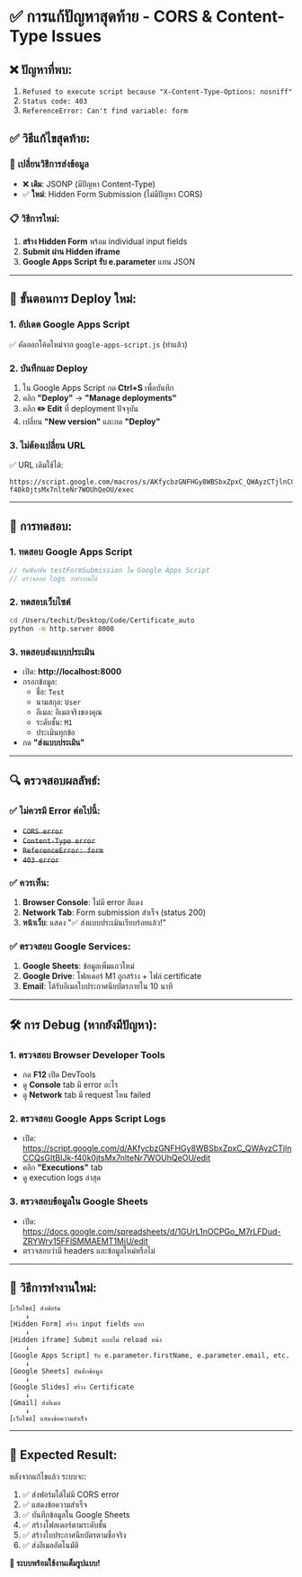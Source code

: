 # ✅ การแก้ปัญหาสุดท้าย - CORS & Content-Type Issues

## ❌ **ปัญหาที่พบ:**
1. `Refused to execute script because "X-Content-Type-Options: nosniff"`
2. `Status code: 403`
3. `ReferenceError: Can't find variable: form`

## ✅ **วิธีแก้ไขสุดท้าย:**

### 🔄 **เปลี่ยนวิธีการส่งข้อมูล**
- ❌ **เดิม**: JSONP (มีปัญหา Content-Type)
- ✅ **ใหม่**: Hidden Form Submission (ไม่มีปัญหา CORS)

### 📋 **วิธีการใหม่:**
1. **สร้าง Hidden Form** พร้อม individual input fields
2. **Submit ผ่าน Hidden iframe** 
3. **Google Apps Script รับ e.parameter** แทน JSON

---

## 🚀 **ขั้นตอนการ Deploy ใหม่:**

### 1. **อัปเดต Google Apps Script**
✅ คัดลอกโค้ดใหม่จาก `google-apps-script.js` (ทำแล้ว)

### 2. **บันทึกและ Deploy**
1. ใน Google Apps Script กด **Ctrl+S** เพื่อบันทึก
2. คลิก **"Deploy"** → **"Manage deployments"**
3. คลิก **✏️ Edit** ที่ deployment ปัจจุบัน
4. เปลี่ยน **"New version"** และกด **"Deploy"**

### 3. **ไม่ต้องเปลี่ยน URL**
✅ URL เดิมใช้ได้: 
```
https://script.google.com/macros/s/AKfycbzGNFHGy8WBSbxZpxC_QWAyzCTjlnCCQsGItBIJk-f40k0jtsMx7nlteNr7WOUhQeOU/exec
```

---

## 🧪 **การทดสอบ:**

### 1. **ทดสอบ Google Apps Script**
```javascript
// รันฟังก์ชัน testFormSubmission ใน Google Apps Script
// ตรวจสอบ logs ว่าทำงานได้
```

### 2. **ทดสอบเว็บไซต์**
```bash
cd /Users/techit/Desktop/Code/Certificate_auto
python -m http.server 8000
```

### 3. **ทดสอบส่งแบบประเมิน**
- เปิด: **http://localhost:8000**
- กรอกข้อมูล:
  - ชื่อ: `Test`
  - นามสกุล: `User`  
  - อีเมล: อีเมลจริงของคุณ
  - ระดับชั้น: `M1`
  - ประเมินทุกข้อ
- กด **"ส่งแบบประเมิน"**

---

## 🔍 **ตรวจสอบผลลัพธ์:**

### ✅ **ไม่ควรมี Error ต่อไปนี้:**
- ~~`CORS error`~~
- ~~`Content-Type error`~~  
- ~~`ReferenceError: form`~~
- ~~`403 error`~~

### ✅ **ควรเห็น:**
1. **Browser Console**: ไม่มี error สีแดง
2. **Network Tab**: Form submission สำเร็จ (status 200)
3. **หน้าเว็บ**: แสดง "✅ ส่งแบบประเมินเรียบร้อยแล้ว!"

### ✅ **ตรวจสอบ Google Services:**
1. **Google Sheets**: ข้อมูลเพิ่มแถวใหม่
2. **Google Drive**: โฟลเดอร์ M1 ถูกสร้าง + ไฟล์ certificate
3. **Email**: ได้รับอีเมลใบประกาศนียบัตรภายใน 10 นาที

---

## 🛠️ **การ Debug (หากยังมีปัญหา):**

### 1. **ตรวจสอบ Browser Developer Tools**
- กด **F12** เปิด DevTools
- ดู **Console** tab มี error อะไร
- ดู **Network** tab มี request ไหน failed

### 2. **ตรวจสอบ Google Apps Script Logs**
- เปิด: https://script.google.com/d/AKfycbzGNFHGy8WBSbxZpxC_QWAyzCTjlnCCQsGItBIJk-f40k0jtsMx7nlteNr7WOUhQeOU/edit
- คลิก **"Executions"** tab
- ดู execution logs ล่าสุด

### 3. **ตรวจสอบข้อมูลใน Google Sheets**
- เปิด: https://docs.google.com/spreadsheets/d/1GUrL1nOCPGo_M7rLFDud-ZRYWry15FFlSMMAEMT1MiU/edit
- ตรวจสอบว่ามี headers และข้อมูลใหม่หรือไม่

---

## 🎯 **วิธีการทำงานใหม่:**

```
[เว็บไซต์] ส่งฟอร์ม
    ↓
[Hidden Form] สร้าง input fields แยก
    ↓  
[Hidden iframe] Submit แบบไม่ reload หน้า
    ↓
[Google Apps Script] รับ e.parameter.firstName, e.parameter.email, etc.
    ↓
[Google Sheets] บันทึกข้อมูล
    ↓
[Google Slides] สร้าง Certificate 
    ↓
[Gmail] ส่งอีเมล
    ↓
[เว็บไซต์] แสดงข้อความสำเร็จ
```

---

## 🎉 **Expected Result:**

หลังจากแก้ไขแล้ว ระบบจะ:
1. ✅ ส่งฟอร์มได้ไม่มี CORS error
2. ✅ แสดงข้อความสำเร็จ
3. ✅ บันทึกข้อมูลใน Google Sheets  
4. ✅ สร้างโฟลเดอร์ตามระดับชั้น
5. ✅ สร้างใบประกาศนียบัตรตามชื่อจริง
6. ✅ ส่งอีเมลอัตโนมัติ

**🚀 ระบบพร้อมใช้งานเต็มรูปแบบ!**
